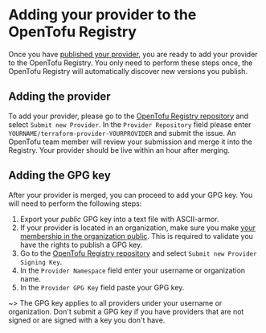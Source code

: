 # Adding your provider to the OpenTofu Registry

Once you have [published your provider](/docs/providers/publishing), you are ready to add your provider to the OpenTofu Registry. You only need to perform these steps once, the OpenTofu Registry will automatically discover new versions you publish.

## Adding the provider

To add your provider, please go to the [OpenTofu Registry repository](https://github.com/opentofu/registry/issues/new/choose) and select `Submit new Provider`. In the `Provider Repository` field please enter `YOURNAME/terraform-provider-YOURPROVIDER` and submit the issue. An OpenTofu team member will review your submission and merge it into the Registry. Your provider should be live within an hour after merging. 

## Adding the GPG key

After your provider is merged, you can proceed to add your GPG key. You will need to perform the following steps:

1. Export your *public* GPG key into a text file with ASCII-armor.
2. If your provider is located in an organization, make sure you make [your membership in the organization public](https://docs.github.com/en/account-and-profile/setting-up-and-managing-your-personal-account-on-github/managing-your-membership-in-organizations/publicizing-or-hiding-organization-membership). This is required to validate you have the rights to publish a GPG key.
3. Go to the [OpenTofu Registry repository](https://github.com/opentofu/registry/issues/new/choose) and select `Submit new Provider Signing Key`.
4. In the `Provider Namespace` field enter your username or organization name.
5. In the `Provider GPG Key` field paste your GPG key.

~> The GPG key applies to all providers under your username or organization. Don't submit a GPG key if you have providers that are not signed or are signed with a key you don't have.